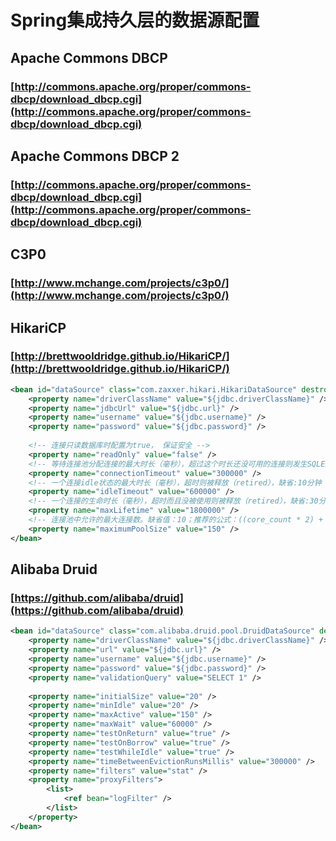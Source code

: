 # Spring集成持久层的数据源配置

## Apache Commons DBCP
### [http://commons.apache.org/proper/commons-dbcp/download_dbcp.cgi](http://commons.apache.org/proper/commons-dbcp/download_dbcp.cgi)

## Apache Commons DBCP 2
### [http://commons.apache.org/proper/commons-dbcp/download_dbcp.cgi](http://commons.apache.org/proper/commons-dbcp/download_dbcp.cgi)

## C3P0
### [http://www.mchange.com/projects/c3p0/](http://www.mchange.com/projects/c3p0/)

## HikariCP
### [http://brettwooldridge.github.io/HikariCP/](http://brettwooldridge.github.io/HikariCP/)
``` xml
<bean id="dataSource" class="com.zaxxer.hikari.HikariDataSource" destroy-method="close" scope="singleton">
    <property name="driverClassName" value="${jdbc.driverClassName}" />
    <property name="jdbcUrl" value="${jdbc.url}" />
    <property name="username" value="${jdbc.username}" />
    <property name="password" value="${jdbc.password}" />
    
    <!-- 连接只读数据库时配置为true， 保证安全 -->
    <property name="readOnly" value="false" />
    <!-- 等待连接池分配连接的最大时长（毫秒），超过这个时长还没可用的连接则发生SQLException， 缺省:30秒 -->
    <property name="connectionTimeout" value="300000" />
    <!-- 一个连接idle状态的最大时长（毫秒），超时则被释放（retired），缺省:10分钟 -->
    <property name="idleTimeout" value="600000" />
    <!-- 一个连接的生命时长（毫秒），超时而且没被使用则被释放（retired），缺省:30分钟，建议设置比数据库超时时长少30秒，参考MySQL wait_timeout参数（show variables like '%timeout%';） -->
    <property name="maxLifetime" value="1800000" />
    <!-- 连接池中允许的最大连接数。缺省值：10；推荐的公式：((core_count * 2) + effective_spindle_count) -->
    <property name="maximumPoolSize" value="150" />
</bean>
```

## Alibaba Druid
### [https://github.com/alibaba/druid](https://github.com/alibaba/druid)
``` xml
<bean id="dataSource" class="com.alibaba.druid.pool.DruidDataSource" destroy-method="close">
    <property name="driverClassName" value="${jdbc.driverClassName}" />
    <property name="url" value="${jdbc.url}" />
    <property name="username" value="${jdbc.username}" />
    <property name="password" value="${jdbc.password}" />
    <property name="validationQuery" value="SELECT 1" />
    
    <property name="initialSize" value="20" />
    <property name="minIdle" value="20" />
    <property name="maxActive" value="150" />
    <property name="maxWait" value="60000" />
    <property name="testOnReturn" value="true" />
    <property name="testOnBorrow" value="true" />
    <property name="testWhileIdle" value="true" />
    <property name="timeBetweenEvictionRunsMillis" value="300000" />
    <property name="filters" value="stat" /> 
    <property name="proxyFilters">
        <list>
            <ref bean="logFilter" />
        </list>
    </property>
</bean>
```
